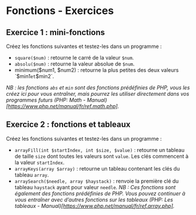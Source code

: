 # Fonctions - Exercices
## Exercice 1 : mini-fonctions

Créez les fonctions suivantes et testez-les dans un programme : 
- `square($num)` : retourne le carré de la valeur `$num`.
- `absolu($num)` : retourne la valeur absolue de `$num`.
- minimum($num1, $num2) : retourne la plus petites des deux valeurs `$min1` et `$min2`.

*NB : les fonctions `abs`  et `min` sont des fonctions prédéfinies de PHP, vous les créez ici pour vous 
entraîner, mais pourrez les utiliser directement dans vos programmes futurs (PHP: Math - Manual)[https://www.php.net/manual/fr/ref.math.php].*

## Exercice 2 : fonctions et tableaux

Créez les fonctions suivantes et testez-les dans un programme : 
- `arrayFill(int $startIndex, int $size, $value)` : retourne un tableau de taille 
`size` dont toutes les valeurs sont `value`. Les clés commencent à la valeur `startIndex`.
- `arrayKeys(array $array)` : retourne un tableau contenant les clés du tableau `array`.
- `arraySearch($needle, array $haystack)` : renvoie la première clé du tableau 
`haystack` ayant pour valeur `needle`.
*NB : Ces fonctions sont également des fonctions prédéfinies de PHP. Vous pouvez continuer à vous 
entraîner avec d’autres fonctions sur les tableaux (PHP: Les tableaux - Manual)[https://www.php.net/manual/fr/ref.array.php].*
